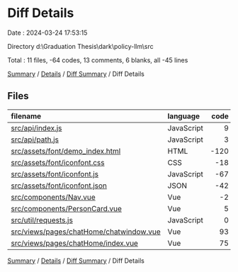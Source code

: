 # Diff Details

Date : 2024-03-24 17:53:15

Directory d:\\Graduation Thesis\\dark\\policy-llm\\src

Total : 11 files,  -64 codes, 13 comments, 6 blanks, all -45 lines

[Summary](results.md) / [Details](details.md) / [Diff Summary](diff.md) / Diff Details

## Files
| filename | language | code | comment | blank | total |
| :--- | :--- | ---: | ---: | ---: | ---: |
| [src/api/index.js](/src/api/index.js) | JavaScript | 9 | 0 | 4 | 13 |
| [src/api/path.js](/src/api/path.js) | JavaScript | 3 | 0 | 1 | 4 |
| [src/assets/font/demo_index.html](/src/assets/font/demo_index.html) | HTML | -120 | 0 | -18 | -138 |
| [src/assets/font/iconfont.css](/src/assets/font/iconfont.css) | CSS | -18 | 0 | -6 | -24 |
| [src/assets/font/iconfont.js](/src/assets/font/iconfont.js) | JavaScript | -67 | 0 | -1 | -68 |
| [src/assets/font/iconfont.json](/src/assets/font/iconfont.json) | JSON | -42 | 0 | 0 | -42 |
| [src/components/Nav.vue](/src/components/Nav.vue) | Vue | -2 | 3 | 0 | 1 |
| [src/components/PersonCard.vue](/src/components/PersonCard.vue) | Vue | 5 | 1 | 0 | 6 |
| [src/util/requests.js](/src/util/requests.js) | JavaScript | 0 | 1 | 0 | 1 |
| [src/views/pages/chatHome/chatwindow.vue](/src/views/pages/chatHome/chatwindow.vue) | Vue | 93 | 8 | 14 | 115 |
| [src/views/pages/chatHome/index.vue](/src/views/pages/chatHome/index.vue) | Vue | 75 | 0 | 12 | 87 |

[Summary](results.md) / [Details](details.md) / [Diff Summary](diff.md) / Diff Details